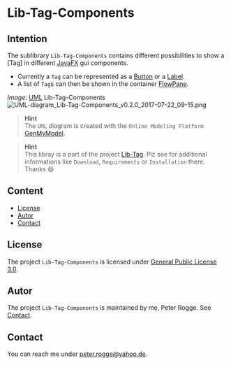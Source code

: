 Lib-Tag-Components
===



Intention
---

The sublibrary `Lib-Tag-Components` contains different possibilities to show a 
[Tag] in different [JavaFX] gui components.
* Currently a `Tag` can be represented as a [Button] or a [Label].
* A list of `Tag`s can then be shown in the container [FlowPane].

_Image:_ [UML] Lib-Tag-Components  
![UML-diagram_Lib-Tag-Components_v0.2.0_2017-07-22_09-15.png][UML-diagram_Lib-Tag-Components_v0.2.0_2017-07-22_09-15]

> __Hint__  
> The `UML` diagram is created with the `Online Modeling Platform` [GenMyModel].

> __Hint__  
> This libray is a part of the project [Lib-Tag]. Plz see for additional 
> informations like `Download`, `Requirements` or `Installation` there. Thanks :smile:



Content
---

* [License](#License)
* [Autor](#Autor)
* [Contact](#Contact)



License<a name="License" />
---

The project `Lib-Tag-Components` is licensed under [General Public License 3.0].



Autor<a name="Autor" />
---

The project `Lib-Tag-Components` is maintained by me, Peter Rogge. See [Contact](#Contact).



Contact<a name="Contact" />
---

You can reach me under <peter.rogge@yahoo.de>.



[//]: # (Images)
[UML-diagram_Lib-Tag-Components_v0.2.0_2017-07-22_09-15]:https://user-images.githubusercontent.com/8161815/28489230-c5791414-6ebe-11e7-8334-705f81fb9946.png



[//]: # (Links)
[Button]:https://docs.oracle.com/javase/8/javafx/api/javafx/scene/control/Button.html
[FlowPane]:https://docs.oracle.com/javase/8/javafx/api/javafx/scene/layout/FlowPane.html
[General Public License 3.0]:http://www.gnu.org/licenses/gpl-3.0.en.html
[GenMyModel]:https://www.genmymodel.com/
[JavaFX]:http://docs.oracle.com/javase/8/javase-clienttechnologies.htm
[Label]:https://docs.oracle.com/javase/8/javafx/api/javafx/scene/control/Label.html
[Lib-Tag]:https://github.com/Naoghuman/lib-tag
[UML]:https://en.wikipedia.org/wiki/Unified_Modeling_Language
